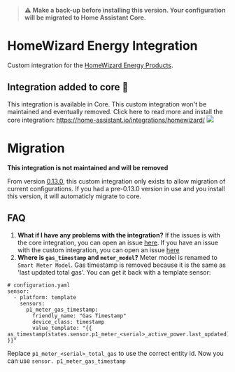 
> ⚠️ **Make a back-up before installing this version. Your configuration will be migrated to Home Assistant Core.**

# HomeWizard Energy Integration
Custom integration for the [HomeWizard Energy Products](https://www.homewizard.nl/energie).

## Integration added to core :tada:
This integration is available in Core. This custom integration won't be maintained and eventually removed.  Click here to read more and install the core integration: https://home-assistant.io/integrations/homewizard/
<a href="https://my.home-assistant.io/redirect/config_flow_start?domain=homewizard" class="my badge" target="_blank"><img src="https://my.home-assistant.io/badges/config_flow_start.svg"></a>

# Migration
**This integration is not maintained and will be removed**

From version [0.13.0](https://github.com/DCSBL/ha-homewizard-energy/releases), this custom integration only exists to allow migration of current configurations.
If you had a pre-0.13.0 version in use and you install this version, it will automaticly migrate to core.

## FAQ
1. **What if I have any problems with the integration?**
If the issues is with the core integration, you can open an issue [here](https://github.com/home-assistant/core/issues/new?assignees=&labels=&template=bug_report.yml). If you have an issue with the custom integration, you can open an issue [here](https://github.com/DCSBL/ha-homewizard-energy/issues)
2. **Where is `gas_timestamp` and `meter_model`?**
Meter model is renamed to `Smart Meter Model`. Gas timestamp is removed because it is the same as 'last updated total gas'. You can get it back with a template sensor:
```
# configuration.yaml
sensor:
  - platform: template
    sensors:
      p1_meter_gas_timestamp:
        friendly_name: "Gas Timestamp"
        device_class: timestamp
        value_template: "{{ as_timestamp(states.sensor.p1_meter_<serial>_active_power.last_updated) }}"
```
Replace `p1_meter_<serial>_total_gas` to use the correct entity id. Now you can use `sensor. p1_meter_gas_timestamp`